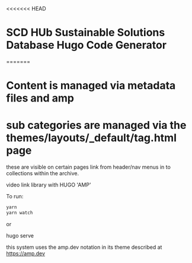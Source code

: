 <<<<<<< HEAD
# SCD HUb Sustainable Solutions Database Hugo Code Generator
=======
# Content is managed via metadata files and amp

# sub categories are managed via the themes/layouts/_default/tag.html page
these are visible on certain pages link from header/nav menus in to collections within the archive.



video link library with HUGO 'AMP'


To run:

```sh
yarn
yarn watch

```

or

hugo serve

this system uses the amp.dev notation in its theme described at https://amp.dev 
